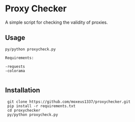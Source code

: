 # Proxy Checker

A simple script for checking the validity of proxies.

## Usage

```shell
py/python proxycheck.py

Requirements:

-requests
-colorama


```
## Installation

```shell
 git clone https://github.com/moxeus1337/proxychecker.git
 pip install -r requirements.txt
 cd proxychecker
 py/python proxycheck.py
